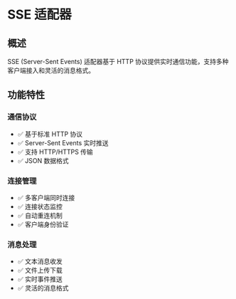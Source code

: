 # SSE 适配器

## 概述

SSE (Server-Sent Events) 适配器基于 HTTP 协议提供实时通信功能，支持多种客户端接入和灵活的消息格式。

## 功能特性

### 通信协议

- ✅ 基于标准 HTTP 协议
- ✅ Server-Sent Events 实时推送
- ✅ 支持 HTTP/HTTPS 传输
- ✅ JSON 数据格式

### 连接管理

- ✅ 多客户端同时连接
- ✅ 连接状态监控
- ✅ 自动重连机制
- ✅ 客户端身份验证

### 消息处理

- ✅ 文本消息收发
- ✅ 文件上传下载
- ✅ 实时事件推送
- ✅ 灵活的消息格式
